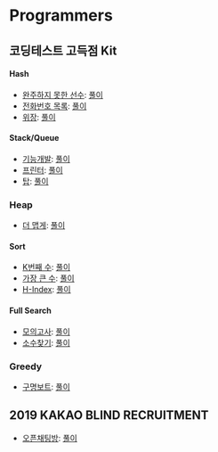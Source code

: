 Programmers
===

코딩테스트 고득점 Kit
---

#### Hash

- [완주하지 못한 선수](https://programmers.co.kr/learn/courses/30/lessons/42576): [풀이](./hash/IncompletePlayer.java)
- [전화번호 목록](https://programmers.co.kr/learn/courses/30/lessons/42577): [풀이](./hash/TelephoneList.java)
- [위장](https://programmers.co.kr/learn/courses/30/lessons/42578): [풀이](./hash/Camouflage.java)

#### Stack/Queue

- [기능개발](https://programmers.co.kr/learn/courses/30/lessons/42586): [풀이](./queue-stack/DevelopFunction.java)
- [프린터](https://programmers.co.kr/learn/courses/30/lessons/42587): [풀이](./queue-stack/Printer.java)
- [탑](https://programmers.co.kr/learn/courses/30/lessons/42588): [풀이](./queue-stack/Top.java)

### Heap

- [더 맵게](https://programmers.co.kr/learn/courses/30/lessons/42626): [풀이](./heap/MoreSpicy.java)

#### Sort

- [K번째 수](https://programmers.co.kr/learn/courses/30/lessons/42748): [풀이](./sort/KThNumber.java)
- [가장 큰 수](https://programmers.co.kr/learn/courses/30/lessons/42746): [풀이](./sort/LargestNumber.java)
- [H-Index](https://programmers.co.kr/learn/courses/30/lessons/42747): [풀이](./sort/HIndex.java)

#### Full Search

- [모의고사](https://programmers.co.kr/learn/courses/30/lessons/42840): [풀이](./full-search/MockTest.java)
- [소수찾기](https://programmers.co.kr/learn/courses/30/lessons/42839): [풀이](./full-search/SearchDecimal.java)

### Greedy

- [구명보트](https://programmers.co.kr/learn/courses/30/lessons/42885): [풀이](./greedy/LifeBoat.java)

2019 KAKAO BLIND RECRUITMENT
---
- [오픈채팅방](https://programmers.co.kr/learn/courses/30/lessons/42888): [풀이](./kakao/OpenChat.java)
